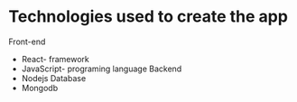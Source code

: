 # Technologies used to create the app

Front-end
* React- framework
* JavaScript- programing language
Backend
* Nodejs
Database
* Mongodb



